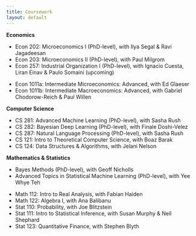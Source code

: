 ```yaml
---
title: Coursework
layout: default
---
```

<!-- TODO: Edit / comment some of these out -->
<!-- ### Relevant Coursework -->

**Economics**

<!-- @Stanford:  -->
* Econ 202: Microeconomics I (PhD-level), with Ilya Segal & Ravi Jagadeesan
* Econ 203: Microeconomics II (PhD-level), with Paul Milgrom
* Econ 257: Industrial Organization I (PhD-level), with Ignacio Cuesta, Liran Einav & Paulo Somaini (upcoming)
<!--  -->
<!-- @Harvard: -->
* Econ 1011a: Intermediate Microeconomics: Advanced, with Ed Glaeser
* Econ 1011b: Intermediate Macroeconomics: Advanced, with Gabriel Chodorow-Reich & Paul Willen

**Computer Science**

<!-- @Harvard: -->
* CS 281: Advanced Machine Learning (PhD-level), with Sasha Rush
* CS 282: Bayesian Deep Learning (PhD-level), with Finale Doshi-Velez
* CS 287: Natural Language Processing (PhD-level), with Sasha Rush
* CS 121: Intro to Theoretical Computer Science, with Boaz Barak
* CS 124: Data Structures & Algorithms, with Jelani Nelson

**Mathematics & Statistics**

<!-- @Oxford:  -->
* Bayes Methods (PhD-level), with Geoff Nicholls
* Advanced Topics in Statistical Machine Learning (PhD-level), with Yee Whye Teh
<!-- * Computational Statistics, with Pier Palamara -->
<!--  -->
<!-- @Harvard: -->
* Math 112: Intro to Real Analysis, with Fabian Haiden
* Math 122: Algebra I, with Ana Balibanu
* Stat 110: Probability, with Joe Blitzstein
* Stat 111: Intro to Statistical Inference, with Susan Murphy & Neil Shephard
* Stat 123: Quantitative Finance, with Stephen Blyth
